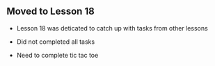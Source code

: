 ## Moved to Lesson 18
- Lesson 18 was deticated to catch up with tasks from other lessons

- Did not completed all tasks

- Need to complete tic tac toe